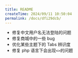 ```yaml
---
title: README
createTime: 2024/09/11 10:50:04
permalink: /docs/dfi29dcb/
---
```

- 修复中文用户名无法登陆的问题
- 修复商城中的一些 bug
- 优化某些主题下的 Tabs 辨识度
- 修复 php 语言下会出现`<>`的问题
